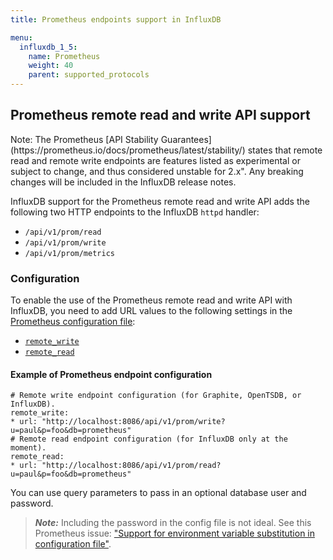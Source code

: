 ```yaml
---
title: Prometheus endpoints support in InfluxDB

menu:
  influxdb_1_5:
    name: Prometheus
    weight: 40
    parent: supported_protocols
---
```





## Prometheus remote read and write API support

<dt>
Note: The Prometheus [API Stability Guarantees](https://prometheus.io/docs/prometheus/latest/stability/) states that remote read and remote write endpoints are features listed as experimental or subject to change, and thus considered unstable for 2.x". Any breaking changes will be included in the InfluxDB release notes.
</dt>

InfluxDB support for the Prometheus remote read and write API adds the following two HTTP endpoints to the InfluxDB `httpd` handler:

* `/api/v1/prom/read`
* `/api/v1/prom/write`
* `/api/v1/prom/metrics`

### Configuration

To enable the use of the Prometheus remote read and write API with InfluxDB, you need to add URL values to the following settings in the [Prometheus configuration file](https://prometheus.io/docs/prometheus/latest/configuration/configuration/):

- [`remote_write`](https://prometheus.io/docs/prometheus/latest/configuration/configuration/#<remote_write>)
- [`remote_read`](https://prometheus.io/docs/prometheus/latest/configuration/configuration/#<remote_read>)


#### Example of Prometheus endpoint configuration

```
# Remote write endpoint configuration (for Graphite, OpenTSDB, or InfluxDB).
remote_write:
* url: "http://localhost:8086/api/v1/prom/write?u=paul&p=foo&db=prometheus"
# Remote read endpoint configuration (for InfluxDB only at the moment).
remote_read:
* url: "http://localhost:8086/api/v1/prom/read?u=paul&p=foo&db=prometheus"
```

You can use query parameters to pass in an optional database user and password.

>***Note:*** Including the password in the config file is not ideal.  See this Prometheus issue: ["Support for environment variable substitution in configuration file"](https://github.com/prometheus/prometheus/issues/2357).
